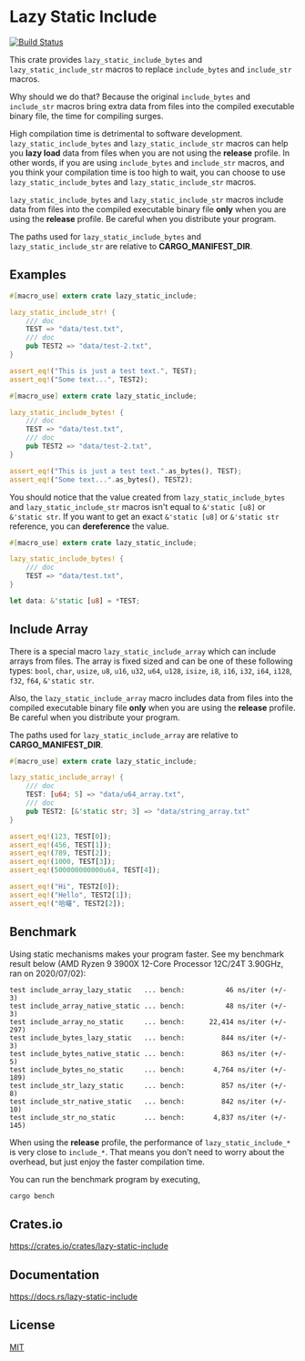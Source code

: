 Lazy Static Include
====================

[![Build Status](https://travis-ci.org/magiclen/lazy-static-include.svg?branch=master)](https://travis-ci.org/magiclen/lazy-static-include)

This crate provides `lazy_static_include_bytes` and `lazy_static_include_str` macros to replace `include_bytes` and `include_str` macros.

Why should we do that?
Because the original `include_bytes` and `include_str` macros bring extra data from files into the compiled executable binary file, the time for compiling surges.

High compilation time is detrimental to software development. `lazy_static_include_bytes` and `lazy_static_include_str` macros can help you **lazy load** data from files
when you are not using the **release** profile. In other words, if you are using `include_bytes` and `include_str` macros, and you think your compilation time is too high to wait,
you can choose to use `lazy_static_include_bytes` and `lazy_static_include_str` macros.

`lazy_static_include_bytes` and `lazy_static_include_str` macros include data from files into the compiled executable binary file **only** when you are using the **release** profile.
Be careful when you distribute your program.

The paths used for `lazy_static_include_bytes` and `lazy_static_include_str` are relative to **CARGO_MANIFEST_DIR**.

## Examples

```rust
#[macro_use] extern crate lazy_static_include;

lazy_static_include_str! {
    /// doc
    TEST => "data/test.txt",
    /// doc
    pub TEST2 => "data/test-2.txt",
}

assert_eq!("This is just a test text.", TEST);
assert_eq!("Some text...", TEST2);
```

```rust
#[macro_use] extern crate lazy_static_include;

lazy_static_include_bytes! {
    /// doc
    TEST => "data/test.txt",
    /// doc
    pub TEST2 => "data/test-2.txt",
}

assert_eq!("This is just a test text.".as_bytes(), TEST);
assert_eq!("Some text...".as_bytes(), TEST2);
```

You should notice that the value created from `lazy_static_include_bytes` and `lazy_static_include_str` macros isn't equal to `&'static [u8]` or `&'static str`. If you want to get an exact `&'static [u8]` or `&'static str` reference, you can **dereference** the value.

```rust
#[macro_use] extern crate lazy_static_include;

lazy_static_include_bytes! {
    /// doc
    TEST => "data/test.txt",
}

let data: &'static [u8] = *TEST;
```

## Include Array

There is a special macro `lazy_static_include_array` which can include arrays from files.
The array is fixed sized and can be one of these following types: `bool`, `char`, `usize`, `u8`, `u16`, `u32`, `u64`, `u128`, `isize`, `i8`, `i16`, `i32`, `i64`, `i128`, `f32`, `f64`, `&'static str`.

Also, the `lazy_static_include_array` macro includes data from files into the compiled executable binary file **only** when you are using the **release** profile.
Be careful when you distribute your program.

The paths used for `lazy_static_include_array` are relative to **CARGO_MANIFEST_DIR**.

```rust
#[macro_use] extern crate lazy_static_include;

lazy_static_include_array! {
    /// doc
    TEST: [u64; 5] => "data/u64_array.txt",
    /// doc
    pub TEST2: [&'static str; 3] => "data/string_array.txt"
}

assert_eq!(123, TEST[0]);
assert_eq!(456, TEST[1]);
assert_eq!(789, TEST[2]);
assert_eq!(1000, TEST[3]);
assert_eq!(500000000000u64, TEST[4]);

assert_eq!("Hi", TEST2[0]);
assert_eq!("Hello", TEST2[1]);
assert_eq!("哈囉", TEST2[2]);
```

## Benchmark

Using static mechanisms makes your program faster. See my benchmark result below (AMD Ryzen 9 3900X 12-Core Processor 12C/24T 3.90GHz, ran on 2020/07/02):

```text
test include_array_lazy_static   ... bench:          46 ns/iter (+/- 3)
test include_array_native_static ... bench:          48 ns/iter (+/- 3)
test include_array_no_static     ... bench:      22,414 ns/iter (+/- 297)
test include_bytes_lazy_static   ... bench:         844 ns/iter (+/- 3)
test include_bytes_native_static ... bench:         863 ns/iter (+/- 5)
test include_bytes_no_static     ... bench:       4,764 ns/iter (+/- 189)
test include_str_lazy_static     ... bench:         857 ns/iter (+/- 8)
test include_str_native_static   ... bench:         842 ns/iter (+/- 10)
test include_str_no_static       ... bench:       4,837 ns/iter (+/- 145)
```

When using the **release** profile, the performance of `lazy_static_include_*` is very close to `include_*`. That means you don't need to worry about the overhead, but just enjoy the faster compilation time.

You can run the benchmark program by executing,

```bash
cargo bench
```

## Crates.io

https://crates.io/crates/lazy-static-include

## Documentation

https://docs.rs/lazy-static-include

## License

[MIT](LICENSE)